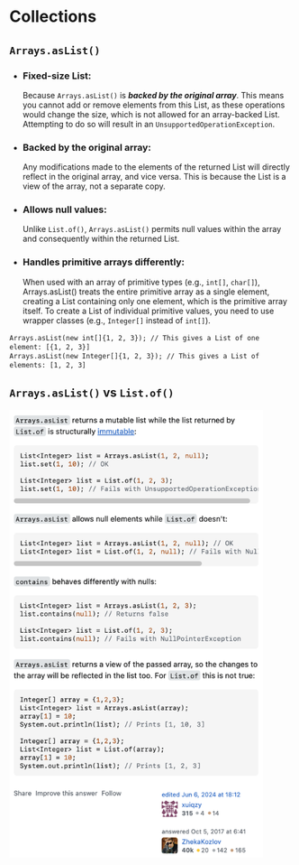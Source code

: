 # Collections

## `Arrays.asList()`
- ### Fixed-size List:
    Because `Arrays.asList()` is 
***backed by the original array***. This means you cannot add or remove elements from this List, 
as these operations would change the size, which is not allowed for an array-backed List. 
Attempting to do so will result in an `UnsupportedOperationException`.
 
- ### Backed by the original array:
    Any modifications made to the elements of the returned List will directly reflect in 
the original array, and vice versa. This is because the List is a view of the array, not a separate copy.

- ### Allows null values:
    Unlike `List.of()`, `Arrays.asList()` permits null values within the array and consequently 
within the returned List.

- ### Handles primitive arrays differently:
    When used with an array of primitive types (e.g., `int[]`, `char[]`), Arrays.asList() treats 
the entire primitive array as a single element, creating a List containing only one element, 
which is the primitive array itself. To create a List of individual primitive values, you need 
to use wrapper classes (e.g., `Integer[]` instead of `int[]`).
```
Arrays.asList(new int[]{1, 2, 3}); // This gives a List of one element: [{1, 2, 3}]
Arrays.asList(new Integer[]{1, 2, 3}); // This gives a List of elements: [1, 2, 3]
```

## `Arrays.asList()` vs `List.of()`
<img src="images/arrays_aslist_vs_list_of.jpg" width="450">